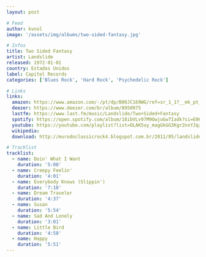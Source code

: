 ```yaml
---
layout: post

# Feed
author: kvnol
image: '/assets/img/albums/two-sided-fantasy.jpg'

# Infos
title: Two Sided Fantasy
artist: Landslide
released: 1972-01-01
country: Estados Unidos
label: Capitol Records
categories: ['Blues Rock', 'Hard Rock', 'Psychedelic Rock']

# Links
links:
  amazon: https://www.amazon.com/-/pt/dp/B00JC169WG/ref=sr_1_1?__mk_pt_BR=%C3%85M%C3%85%C5%BD%C3%95%C3%91&dchild=1&keywords=Landslide+Two+Sided+Fantasy&qid=1616568827&s=music&sr=1-1
  deezer: https://www.deezer.com/br/album/8950975
  lastfm: https://www.last.fm/music/Landslide/Two+Sided+Fantasy
  spotify: https://open.spotify.com/album/18ibVLv97M9OwjuGw7Iadk?si=E06Kx0fJRhaStkAi2OK6Tg
  youtube: https://youtube.com/playlist?list=OLAK5uy_magGkGG3Kgr2nxYJqz7PgRvExHaWiuw-I
  wikipedia:
  download: http://murodoclassicrock4.blogspot.com.br/2011/05/landslide-two-sided-fantasy-1972.html

# Tracklist
tracklist:
  - name: Doin' What I Want
    duration: '5:08'
  - name: Creepy Feelin'
    duration: '4:01'
  - name: Everybody Knows (Slippin')
    duration: '7:18'
  - name: Dream Traveler
    duration: '4:37'
  - name: Susan
    duration: '5:54'
  - name: Sad And Lonely
    duration: '3:01'
  - name: Little Bird
    duration: '4:58'
  - name: Happy
    duration: '5:51'
---
```

